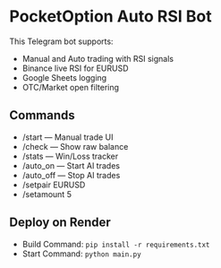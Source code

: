# PocketOption Auto RSI Bot

This Telegram bot supports:
- Manual and Auto trading with RSI signals
- Binance live RSI for EURUSD
- Google Sheets logging
- OTC/Market open filtering

## Commands
- /start — Manual trade UI
- /check — Show raw balance
- /stats — Win/Loss tracker
- /auto_on — Start AI trades
- /auto_off — Stop AI trades
- /setpair EURUSD
- /setamount 5

## Deploy on Render
- Build Command: `pip install -r requirements.txt`
- Start Command: `python main.py`
